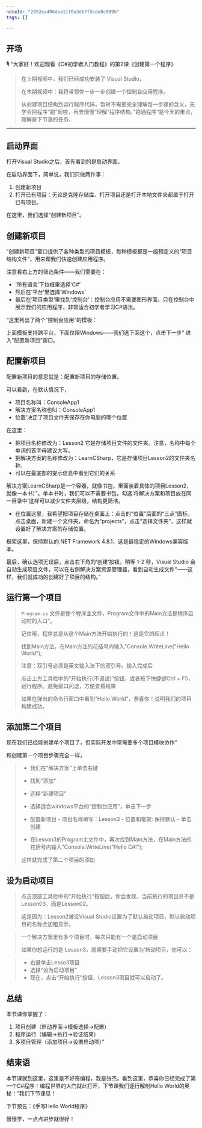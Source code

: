 ```yaml
---
noteId: "2952ea406dea11f0a3d67f5cde8c099b"
tags: []

---
```



## **开场**  
🎙️ “大家好！欢迎观看《C#初学者入门教程》的第2课《创建第一个程序》

> 在上期视频中，我们已经成功安装了 Visual Studio，
> 
> 在本期视频中：我将带领你一步一步创建一个控制台应用程序。
>
> 从创建项目结构到运行程序代码，暂时不需要完全理解每一步骤的含义，先学会把程序“跑”起啦，再去慢慢“理解”程序结构。”跑通程序“是今天的重点，理解是下节课的任务。

---

## 启动界面

打开Visual Studio之后，首先看到的是启动界面。

在启动界面下，简单说，我们只做两件事：

1. 创建新项目
2. 打开已有项目：无论是克隆存储库、打开项目还是打开本地文件夹都属于打开已有项目。

在这里，我们选择“创建新项目”。

## 创建新项目

“创建新项目”窗口提供了各种类型的项目模板，每种模板都是一组预定义的“项目结构文件“，用来帮我们快速创建应用程序。

注意看右上方的筛选条件——我们需要在：

- ‘所有语言’下拉框里选择‘C#’
- 然后在‘平台’里选择‘Windows’
- 最后在‘项目类型’里找到‘控制台’：控制台应用不需要图形界面，只在控制台中展示我们的应用程序，非常适合初学者学习C#语法。

“这里列出了两个”控制台应用“的模板：

上面模板支持跨平台，下面仅限Windows——我们选下面这个，点击下一步” 进入“配置新项目”窗口。

## 配置新项目

配置新项目的意思就是：配置新项目的存储位置。

可以看到，在默认情况下，

- 项目名称叫：ConsoleApp1 
- 解决方案名称也叫：ConsoleApp1 
- 位置’决定了项目文件夹保存在你电脑的哪个位置

在这里：

- 把项目名称修改为：Lesson2 它是存储项目文件的文件夹。注意，名称中每个单词的首字母建议大写。
- 把解决方案的名称修改为：LearnCSharp，它是存储项目Lesson2的文件夹名称.
- 可以在最底部的提示信息中看到它们的关系


解决方案LearnCSharp是一个容器，就像书包，里面装着具体的项目Lesson2，就像一本书）”。单本书时，我们可以不需要书包，勾选‘将解决方案和项目放在同一目录中’这样可以减少文件夹层级，结构更简洁。

- 在位置这里，我希望把项目存储在桌面上：点击的“位置”后面的“三点”图标，点击桌面，新建一个文件夹，命名为“projects”，点击“选择文件夹”，这样就设置好了解决方案的存储位置。

框架这里，保持默认的.NET Framework 4.8.1，这是最稳定的Windows兼容版本。

最后，确认选项无误后，点击右下角的‘创建’按钮。稍等 1-2 秒，Visual Studio 会自动生成项目文件，可以在右侧解决方案资源管理器，看到自动生成文件”——这样，我们就成功的创建好了项目的结构。” 

## 运行第一个项目

> `Program.cs` 文件是整个程序主文件，Program文件中的Main方法是程序启动时的入口”。
> 
> 记住哦，程序总是从这个Main方法开始执行的！这是它的起点！
>
> 找到Main方法，在Main方法的花括号内输入"Console.WriteLine("Hello World");
>
> 注意：双引号必须是英文输入法下的双引号。输入完成后
> 
> 点击上方工具栏中的“开始执行(不调试)”按钮，或者按下快捷键Ctrl + F5，运行程序。避免窗口闪退，方便查看结果
> 
> 如果在弹出的命令行窗口中看到“Hello World”，恭喜你！说明我们的项目构建成功。


## 添加第二个项目
现在我们已经能创建单个项目了，但实际开发中常需要多个项目模块协作”

和创建第一个项目步骤完全一样，

> - 我们在“解决方案”上单击右键
> 
> - 找到“添加”
> 
> - 选择“新建项目”
> 
> - 选择适合windows平台的“控制台应用”，单击下一步
> 
> - 配置新项目
>       - 项目名称填写：Lesson3
>       - 位置和框架: 保持默认
>       - 单击创建
> - 在Lesson3的Program主文件中，再次找到Main方法，在Main方法的花括号内输入"Console.WriteLine("Hello C#!");
>
> 这样就完成了第二个项目的添加

## 设为启动项目

> 点击顶部工具栏中的“开始执行”按钮后，你会发现，当前执行的项目并不是Lesson03，而是Lesson02。
> 
> 这是因为：Lesson2被设Visual Studio设置为了默认启动项目，默认启动项目的名称会加粗显示。

> 一个解决方案里有多个项目时，每次只能有一个是启动项目
> 
> 如果你想运行的是 Lesson3，就需要手动把它设置为‘启动项目，你可以：

> - 右键单击Lesso3项目
> - 选择“设为启动项目”
> - 现在，点击“开始执行”按钮，Lesson3项目就可以启动了。

## 总结
本节课你掌握了：

1. 项目创建（启动界面→模板选择→配置）
2. 程序运行（编辑→执行→验证结果）
3. 多项目管理（添加项目→设置启动项）”


## 结束语

本节课就到这里，这里是不好奇编程，我是张杰。看到这里，恭喜你已经完成了第一个C#程序！编程世界的大门就此打开，下节课我们逐行解剖Hello World的奥秘！”我们下节课见！

下节预告：《手写Hello World程序》

慢慢学，一点点进步就很好！